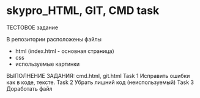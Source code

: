 # skypro_HTML, GIT, CMD task
ТЕСТОВОЕ задание

В репозитории расположены файлы 
- html (index.html - основная страница)
- css
- используемые картинки

ВЫПОЛНЕНИЕ ЗАДАНИЯ: cmd.html, git.html
Task 1 Исправить ошибки как в коде, тексте.
Task 2 Убрать лишний код (неиспользуемый)
Task 3 Доработать файл
